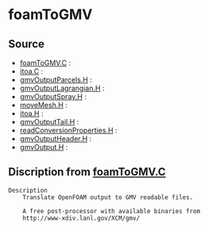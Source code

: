 # foamToGMV

## Source

- [foamToGMV.C](foamToGMV.C) : 
- [itoa.C](itoa.C) : 
- [gmvOutputParcels.H](gmvOutputParcels.H) : 
- [gmvOutputLagrangian.H](gmvOutputLagrangian.H) : 
- [gmvOutputSpray.H](gmvOutputSpray.H) : 
- [moveMesh.H](moveMesh.H) : 
- [itoa.H](itoa.H) : 
- [gmvOutputTail.H](gmvOutputTail.H) : 
- [readConversionProperties.H](readConversionProperties.H) : 
- [gmvOutputHeader.H](gmvOutputHeader.H) : 
- [gmvOutput.H](gmvOutput.H) : 


## Discription from [foamToGMV.C](foamToGMV.C)

```
Description
    Translate OpenFOAM output to GMV readable files.

    A free post-processor with available binaries from
    http://www-xdiv.lanl.gov/XCM/gmv/


```

